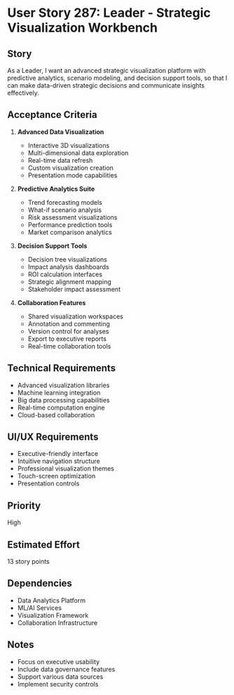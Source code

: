 # User Story 287: Leader - Strategic Visualization Workbench

## Story
As a Leader, I want an advanced strategic visualization platform with predictive analytics, scenario modeling, and decision support tools, so that I can make data-driven strategic decisions and communicate insights effectively.

## Acceptance Criteria
1. **Advanced Data Visualization**
   - Interactive 3D visualizations
   - Multi-dimensional data exploration
   - Real-time data refresh
   - Custom visualization creation
   - Presentation mode capabilities

2. **Predictive Analytics Suite**
   - Trend forecasting models
   - What-if scenario analysis
   - Risk assessment visualizations
   - Performance prediction tools
   - Market comparison analytics

3. **Decision Support Tools**
   - Decision tree visualizations
   - Impact analysis dashboards
   - ROI calculation interfaces
   - Strategic alignment mapping
   - Stakeholder impact assessment

4. **Collaboration Features**
   - Shared visualization workspaces
   - Annotation and commenting
   - Version control for analyses
   - Export to executive reports
   - Real-time collaboration tools

## Technical Requirements
- Advanced visualization libraries
- Machine learning integration
- Big data processing capabilities
- Real-time computation engine
- Cloud-based collaboration

## UI/UX Requirements
- Executive-friendly interface
- Intuitive navigation structure
- Professional visualization themes
- Touch-screen optimization
- Presentation controls

## Priority
High

## Estimated Effort
13 story points

## Dependencies
- Data Analytics Platform
- ML/AI Services
- Visualization Framework
- Collaboration Infrastructure

## Notes
- Focus on executive usability
- Include data governance features
- Support various data sources
- Implement security controls